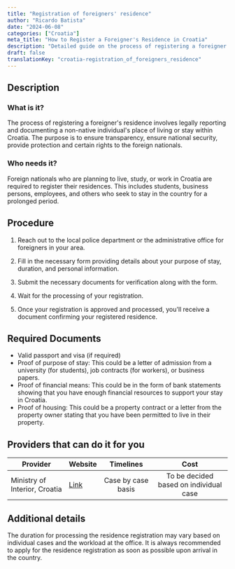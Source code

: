 ```yaml
---
title: "Registration of foreigners' residence"
author: "Ricardo Batista"
date: "2024-06-08"
categories: ["Croatia"]
meta_title: "How to Register a Foreigner's Residence in Croatia"
description: "Detailed guide on the process of registering a foreigner's residence in Croatia. Covers procedure, required documents, and service providers."
draft: false
translationKey: "croatia-registration_of_foreigners_residence"
---
```


## Description
### What is it?
The process of registering a foreigner's residence involves legally reporting and documenting a non-native individual's place of living or stay within Croatia. The purpose is to ensure transparency, ensure national security, provide protection and certain rights to the foreign nationals. 

### Who needs it?
Foreign nationals who are planning to live, study, or work in Croatia are required to register their residences. This includes students, business persons, employees, and others who seek to stay in the country for a prolonged period.

## Procedure

1. Reach out to the local police department or the administrative office for foreigners in your area.

2. Fill in the necessary form providing details about your purpose of stay, duration, and personal information.

3. Submit the necessary documents for verification along with the form.

4. Wait for the processing of your registration.

5. Once your registration is approved and processed, you'll receive a document confirming your registered residence.

## Required Documents

- Valid passport and visa (if required)
- Proof of purpose of stay: This could be a letter of admission from a university (for students), job contracts (for workers), or business papers.
- Proof of financial means: This could be in the form of bank statements showing that you have enough financial resources to support your stay in Croatia.
- Proof of housing: This could be a property contract or a letter from the property owner stating that you have been permitted to live in their property.

## Providers that can do it for you

| Provider        |     Website     |     Timelines    |       Cost      |
| --------------- | --------------- |  :-------------: | :-------------: |
| Ministry of Interior, Croatia |  [Link](http://www.mup.hr)       |      Case by case basis     |        To be decided based on individual case      |

## Additional details
The duration for processing the residence registration may vary based on individual cases and the workload at the office. It is always recommended to apply for the residence registration as soon as possible upon arrival in the country.